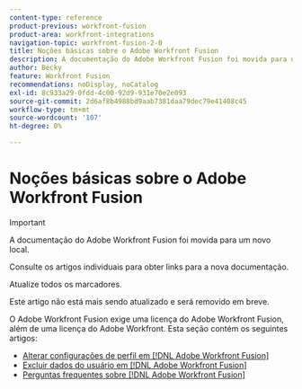 ```yaml
---
content-type: reference
product-previous: workfront-fusion
product-area: workfront-integrations
navigation-topic: workfront-fusion-2-0
title: Noções básicas sobre o Adobe Workfront Fusion
description: A documentação do Adobe Workfront Fusion foi movida para um novo local. Este artigo foi descontinuado, mas contém um link para o novo artigo que aborda essa funcionalidade.
author: Becky
feature: Workfront Fusion
recommendations: noDisplay, noCatalog
exl-id: 8c933a29-0fdd-4c00-92d9-931e70e2e093
source-git-commit: 2d6af8b4988bd9aab7381daa79dec79e41408c45
workflow-type: tm+mt
source-wordcount: '107'
ht-degree: 0%

---
```


# Noções básicas sobre o Adobe Workfront Fusion

>[!IMPORTANT]
>
>A documentação do Adobe Workfront Fusion foi movida para um novo local.
>
>Consulte os artigos individuais para obter links para a nova documentação.
>
>Atualize todos os marcadores.
>
>Este artigo não está mais sendo atualizado e será removido em breve.

O Adobe Workfront Fusion exige uma licença do Adobe Workfront Fusion, além de uma licença do Adobe Workfront.
Esta seção contém os seguintes artigos:

* [Alterar configurações de perfil em  [!DNL Adobe Workfront Fusion]](../../workfront-fusion/workfront-fusion-basics/change-profile-settings.md)
* [Excluir dados do usuário em  [!DNL Adobe Workfront Fusion]](../../workfront-fusion/workfront-fusion-basics/delete-user-data.md)
* [Perguntas frequentes sobre [!DNL Adobe Workfront Fusion]](../../workfront-fusion/workfront-fusion-basics/faq.md)
